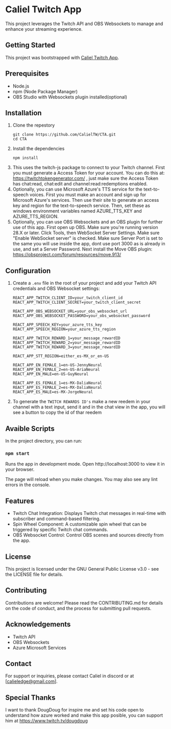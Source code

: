 # Caliel Twitch App

This project leverages the Twitch API and OBS Websockets to manage and enhance your streaming experience.

## Getting Started

This project was bootstrapped with [Caliel Twitch App](https://github.com/CalielTW/CTA).

## Prerequisites

- Node.js
- npm (Node Package Manager)
- OBS Studio with Websockets plugin installed(optional)

## Installation

1. Clone the repestory
   ```
   git clone https://github.com/CalielTW/CTA.git
   cd CTA
   ```
2. Install the dependencies
   ```
   npm install
   ```
3. This uses the twitch-js package to connect to your Twitch channel.
   First you must generate a Access Token for your account. You can do this at: https://twitchtokengenerator.com/ , just make sure the Access Token has chat:read, chat:edit and channel:read:redemptions enabled.
4. Optionally, you can use Microsoft Azure's TTS service for the text-to-speech voices.
   First you must make an account and sign up for Microsoft Azure's services.
   Then use their site to generate an access key and region for the text-to-speech service.
   Then, set these as windows environment variables named AZURE_TTS_KEY and AZURE_TTS_REGION.
5. Optionally, you can use OBS Websockets and an OBS plugin for further use of this app.
   First open up OBS. Make sure you're running version 28.X or later.
   Click Tools, then WebSocket Server Settings.
   Make sure "Enable WebSocket server" is checked. Make sure Server Port is set to the same you will use inside the app, dont use port 3000 as is already in use, and set a Server Password.
   Next install the Move OBS plugin: https://obsproject.com/forum/resources/move.913/

## Configuration

1. Create a `.env` file in the root of your project and add your Twitch API credentials and OBS Websocket settings:

   ```
   REACT_APP_TWITCH_CLIENT_ID=your_twitch_client_id
   REACT_APP_TWITCH_CLIENT_SECRET=your_twitch_client_secret

   REACT_APP_OBS_WEBSOCKET_URL=your_obs_websocket_url
   REACT_APP_OBS_WEBSOCKET_PASSWORD=your_obs_websocket_password

   REACT_APP_SPEECH_KEY=your_azure_tts_key
   REACT_APP_SPEECH_REGION=your_azure_tts_region

   REACT_APP_TWITCH_REWARD_1=your_message_rewardID
   REACT_APP_TWITCH_REWARD_2=your_message_rewardID
   REACT_APP_TWITCH_REWARD_3=your_message_rewardID

   REACT_APP_STT_REGION=either_es-MX_or_en-US

   REACT_APP_EN_FEMALE_1=en-US-JennyNeural
   REACT_APP_EN_FEMALE_2=en-US-AriaNeural
   REACT_APP_EN_MALE=en-US-GuyNeural

   REACT_APP_ES_FEMALE_1=es-MX-DaliaNeural
   REACT_APP_ES_FEMALE_2=es-MX-DaliaNeural
   REACT_APP_ES_MALE=es-MX-JorgeNeural
   ```

2. To generate the `TWITCH REWARDS ID's` make a new reedem in your channel with a text input, send it and in the chat view in the app, you will see a button to copy the id of thar reedem

## Avaible Scripts

In the project directory, you can run:

### `npm start`

Runs the app in development mode.
Open http://localhost:3000 to view it in your browser.

The page will reload when you make changes.
You may also see any lint errors in the console.

## Features

- Twitch Chat Integration: Displays Twitch chat messages in real-time with subscriber and command-based filtering.
- Spin Wheel Component: A customizable spin wheel that can be triggered by specific Twitch chat commands.
- OBS Websocket Control: Control OBS scenes and sources directly from the app.

## License

This project is licensed under the GNU General Public License v3.0 - see the LICENSE file for details.

## Contributing

Contributions are welcome! Please read the CONTRIBUTING.md for details on the code of conduct, and the process for submitting pull requests.

## Acknowledgements

- Twitch API
- OBS Websockets
- Azure Microsoft Services

## Contact

For support or inquiries, please contact Caliel in discord or at [calieledge@gmail.com].

## Special Thanks

I want to thank DougDoug for inspire me and set his code open to understand how azure worked and make this app posible, you can support him at https://www.twitch.tv/dougdoug
